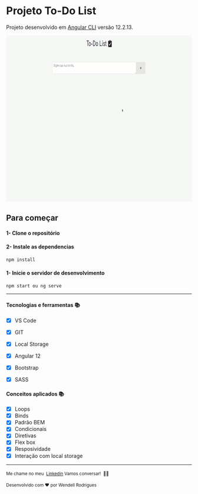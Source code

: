 # Projeto To-Do List

Projeto desenvolvido em [Angular CLI](https://github.com/angular/angular-cli) versão 12.2.13.

<img src='./src/assets/GIT to-do list.gif' height=450>

## Para começar

#### 1- Clone o repositório

#### 2- Instale as dependencias

```
npm install
```

#### 1- Inicie o servidor de desenvolvimento

```
npm start ou ng serve
```

---

#### Tecnologias e ferramentas 📚

- [x] VS Code
- [x] GIT
- [x] Local Storage

- [x] Angular 12
- [x] Bootstrap
- [x] SASS

#### Conceitos aplicados 📚

- [x] Loops
- [x] Binds
- [x] Padrão BEM
- [x] Condicionais
- [x] Diretivas
- [x] Flex box
- [x] Resposividade
- [x] Interação com local storage

---

 <small>Me chame no meu  [Linkedin](https://www.linkedin.com/in/wendell-rodrigues-30011997/) Vamos conversar!  👋🏻</small>

<small>Desenvolvido com ❤️ por Wendell Rodrigues</small>
